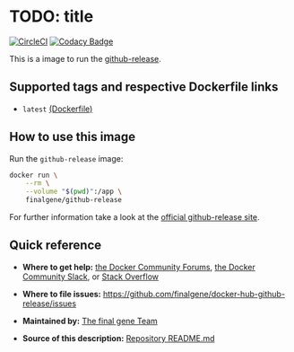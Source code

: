 # TODO: title
[![CircleCI](https://circleci.com/gh/final-gene/docker-hub-github-release/tree/master.svg?style=svg)](https://circleci.com/gh/final-gene/docker-hub-github-release/tree/master) [![Codacy Badge](https://api.codacy.com/project/badge/Grade/62471936614746358f404aafcfa15cfb)](https://www.codacy.com/app/final-gene/docker-hub-github-release?utm_source=github.com&amp;utm_medium=referral&amp;utm_content=final-gene/docker-hub-github-release&amp;utm_campaign=Badge_Grade)

This is a image to run the [github-release](https://github.com/aktau/github-release).

## Supported tags and respective Dockerfile links
* `latest` [(Dockerfile)](https://github.com/finalgene/docker-hub-github-release/blob/master/Dockerfile)

## How to use this image
Run the `github-release` image:

```bash
docker run \
    --rm \
    --volume "$(pwd)":/app \
    finalgene/github-release
```

For further information take a look at the [official github-release site](https://github.com/aktau/github-release).

## Quick reference
* **Where to get help:**
[the Docker Community Forums](https://forums.docker.com), [the Docker Community Slack](https://blog.docker.com/2016/11/introducing-docker-community-directory-docker-community-slack), or [Stack Overflow](https://stackoverflow.com/search?tab=newest&q=docker)

* **Where to file issues:**
https://github.com/finalgene/docker-hub-github-release/issues

* **Maintained by:**
[The final gene Team](https://github.com/finalgene)

* **Source of this description:**
[Repository README.md](https://github.com/finalgene/docker-hub-github-release/blob/master/README.md)
